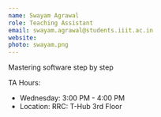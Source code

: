 ```yaml
---
name: Swayam Agrawal
role: Teaching Assistant
email: swayam.agrawal@students.iiit.ac.in
website:
photo: swayam.png
---
```


Mastering software step by step

TA Hours: 
- Wednesday: 3:00 PM - 4:00 PM
- Location: RRC: T-Hub 3rd Floor